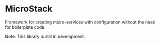# MicroStack

Framework for creating micro-services with configuration without the need for boilerplate code.

Note: This library is still in development.